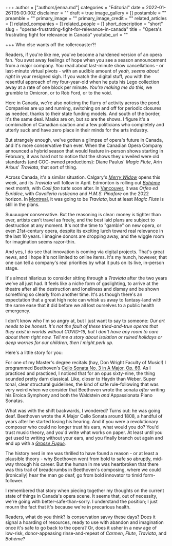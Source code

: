 +++
author = ["authors/jenna.md"]
categories = "Editorial"
date = 2022-01-26T05:00:00Z
disclaimer = ""
draft = true
image_gallery = []
postamble = ""
preamble = ""
primary_image = ""
primary_image_credit = ""
related_articles = []
related_companies = []
related_people = []
short_description = "short"
slug = "operas-frustrating-fight-for-relevance-in-canada"
title = "Opera's frustrating fight for relevance in Canada"
youtube_url = ""

+++
Who else wants off the rollercoaster?!

Readers, if you're like me, you've become a hardened version of an opera fan. You swat away feelings of hope when you see a season announcement from a major company. You read about last-minute show cancellations  - or last-minute virtual pivots - with an audible amount of _yeah, seems about right_ in your resigned sigh. If you watch the digital stuff, you with the resentful approach of my four-year-old when he puts his Lego collection away at a rate of one block per minute. _You're making me do this_, we grumble to Omicron, or to Rob Ford, or to the void.

Here in Canada, we're also noticing the flurry of activity across the pond. Companies are up and running, switching on and off for periodic closures as needed, thanks to their state funding models. And south of the border, it's the same deal. Masks are on, but so are the shows. I figure it's a combination of Canadian caution and a few politicians who completely and utterly suck and have zero place in their minds for the arts industry.

But strangely enough, we've gotten a glimpse of opera's future in Canada, and it's more conservative than ever. When the Canadian Opera Company announced a hybrid season that would feature in-person shows starting in February, it was hard not to notice that the shows they unveiled were old standards (and COC-owned productions): Diane Paulus' _Magic Flute_, Arin Arbus' _Traviata_, that sort of thing.

Across Canada, it's a similar situation. Calgary's [_Merry Widow_](https://calgaryopera.com/21-22/merry-widow) opens this week, and its _Traviata_ will follow in April. Edmonton is rolling out [_Bohème_](https://www.edmontonopera.com/2022/boheme) next month, with _Così fan tutte_ soon after. In [Vancouver](https://www.vancouveropera.ca/), it was _Orfeo ed Euridice_, with _Cavalleria rusticana_ and _H.M.S. Pinafore_ on the 2022 horizon. In [Montreal](https://www.operademontreal.com/en/shows/2021-2022-season), it was going to be _Traviata_, but at least _Magic Flute_ is still in the plans.

Suuuuuper conservative. But the reasoning is clear: money is tighter than ever, artists can't travel as freely, and the best laid plans are subject to destruction at any moment. It's not the time to "gamble" on new opera, or even 21st-century opera, despite its exciting lurch toward real relevance in the last 10 years. I imagine donors are dropping away, and the wiggle room for imagination seems razor-thin.

And yes, I do see that innovation is coming via digital projects. That's great news, and I hope it's not limited to online items. It's my hunch, however, that one can tell a company's real priorities by what it puts on its live, in-person stage.

It's almost hilarious to consider sitting through a _Traviata_ after the two years we've all just had. It feels like a niche form of gaslighting, to arrive at the theatre after all the destruction and loneliness and dismay and be shown something so clearly from another time. It's as though there's an expectation that a great high note can whisk us away to fantasy-land with the same ease that it did before we all lost ourselves to a public health emergency.

I don't know who I'm so angry at, but I just want to say to someone: _Our art needs to be honest. It's not the fault of these tried-and-true operas that they exist in worlds without COVID-19, but I don't have any room to care about them right now. Tell me a story about isolation or ruined holidays or deep worries for our children, then I might perk up._

Here's a little story for you:

For one of my Master's degree recitals (hay, Don Wright Faculty of Music!) I programmed Beethoven's [Cello Sonata No. 3 in A Major, Op. 69](https://www.youtube.com/watch?v=X9pivx91mVk). As I practiced and practiced, I noticed that for an opus sixty-nine, the thing sounded pretty darn classical. Like, closer to Haydn than Weber. Super tonal, clear structural guidelines, the kind of safe rule-following that was very weird when we consider that Beethoven wrote the sonata _after_ writing his Eroica Symphony and both the Waldstein _and_ Appassionata Piano Sonatas.

What was with the shift backwards, I wondered? Turns out: he was going deaf. Beethoven wrote the A Major Cello Sonata around 1808, a handful of years after he started losing his hearing. And if you were a revolutionary composer who could no longer trust his ears, what would you do? You'd trust music theory, and you'd write what works on paper. At least until you get used to writing without your ears, and you finally branch out again and end up with a [_Grosse Fugue_](https://en.wikipedia.org/wiki/Grosse_Fuge)_._

The history nerd in me was thrilled to have found a reason - or at least a plausible theory - why Beethoven went from bold to safe so abruptly, mid-way through his career. But the human in me was heartbroken that there was this trail of breadcrumbs in Beethoven's composing, where we could (ironically) hear the man go deaf, go from bold innovator to timid form-follower.

I remembered that story when piecing together my thoughts on the current state of things in Canada's opera scene. It seems that, out of necessity, we're going with better-safe-than-sorry. I understand the position; I just mourn the fact that it's because we're in precarious health.

Readers, what do you think? Is conservation savvy these days? Does it signal a hoarding of resources, ready to use with abandon and imagination once it's safe to go back to the opera? Or, does it usher in a new age of low-risk, donor-appeasing rinse-and-repeat of _Carmen_, _Flute_, _Traviata_, and _Bohème_?